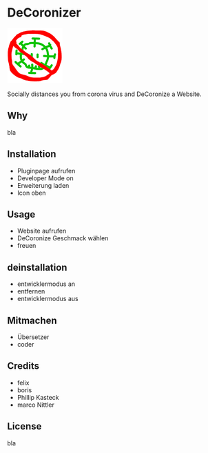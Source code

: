 # DeCoronizer

![DeCoronizer Logo](images/decoronizer-logo-128.png?raw=true "Title")

Socially distances you from corona virus and DeCoronize a Website.

## Why

bla

## Installation

- Pluginpage aufrufen
- Developer Mode on
- Erweiterung laden
- Icon oben

## Usage

- Website aufrufen
- DeCoronize Geschmack wählen
- freuen

## deinstallation

- entwicklermodus an
- entfernen
- entwicklermodus aus

## Mitmachen

 - Übersetzer
 - coder

## Credits

- felix
- boris
- Phillip Kasteck
- marco Nittler

## License

bla
